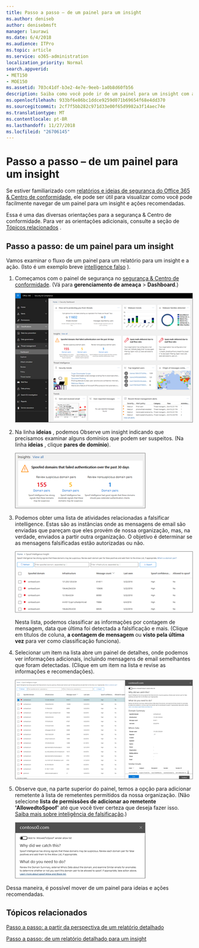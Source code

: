 ```yaml
---
title: Passo a passo – de um painel para um insight
ms.author: deniseb
author: denisebmsft
manager: laurawi
ms.date: 6/4/2018
ms.audience: ITPro
ms.topic: article
ms.service: o365-administration
localization_priority: Normal
search.appverid:
- MET150
- MOE150
ms.assetid: 703c41df-b3e2-4e7e-9eeb-1a0b8d60fb56
description: Saiba como você pode ir de um painel para um insight com ações recomendadas na segurança &amp; Centro de conformidade.
ms.openlocfilehash: 933bf6e86bc1ddce9259d071b69654f68e4dd370
ms.sourcegitcommit: 2cf7f5bb282c971d33e00f65d9982a3f14aec74e
ms.translationtype: MT
ms.contentlocale: pt-BR
ms.lasthandoff: 11/27/2018
ms.locfileid: "26706145"
---
```

# <a name="walkthrough---from-a-dashboard-to-an-insight"></a>Passo a passo – de um painel para um insight

Se estiver familiarizado com [relatórios e ideias de segurança do Office 365 &amp; Centro de conformidade](reports-and-insights-in-security-and-compliance.md), ele pode ser útil para visualizar como você pode facilmente navegar de um painel para um insight e ações recomendadas. 
  
Essa é uma das diversas orientações para a segurança &amp; Centro de conformidade. Para ver as orientações adicionais, consulte a seção de [Tópicos relacionados](#related-topics) . 
  
## <a name="walkthrough-from-a-dashboard-to-an-insight"></a>Passo a passo: de um painel para um insight

Vamos examinar o fluxo de um painel para um relatório para um insight e a ação. (Isto é um exemplo breve [intelligence falso](learn-about-spoof-intelligence.md) ). 
  
1. Começamos com o painel de segurança no [segurança &amp; Centro de conformidade](https://security.microsoft.com). (Vá para **gerenciamento de ameaça** \> **Dashboard**.)
    
    ![Na segurança &amp; Centro de conformidade, escolha gerenciamento de ameaça \> painel](media/05a38660-eb13-4960-a266-11809c453d95.png)
  
2. Na linha **ideias** , podemos Observe um insight indicando que precisamos examinar alguns domínios que podem ser suspeitos. (Na linha **ideias** , clique **pares de domínio**).
    
    ![A linha Insights menções preocupações de falsificação potenciais](media/dd1d0cb3-3201-45d7-b41d-18a0944fe85d.png)
  
3. Podemos obter uma lista de atividades relacionadas a falsificar intelligence. Estas são as instâncias onde as mensagens de email são enviadas que pareçam que eles provém de nossa organização, mas, na verdade, enviados a partir outra organização. O objetivo é determinar se as mensagens falsificadas estão autorizadas ou não.
    
    ![Realizar a falsificação ideias de inteligência de dados](media/a2e2b4fd-0c1e-499f-8401-cf3089da82fa.png)
  
    Nesta lista, podemos classificar as informações por contagem de mensagem, data que última foi detectada a falsificação e mais. (Clique em títulos de coluna, **a contagem de mensagem** ou **visto pela última vez** para ver como classificação funciona). 
    
4. Selecionar um item na lista abre um painel de detalhes, onde podemos ver informações adicionais, incluindo mensagens de email semelhantes que foram detectadas. (Clique em um item na lista e revise as informações e recomendações).
    
    ![Selecionar um item é aberto um painel de detalhes](media/7ad1faa5-6ca2-474e-a609-eb275e0a8e59.png)
  
5. Observe que, na parte superior do painel, temos a opção para adicionar remetente à lista de remetentes permitidos da nossa organização. (Não selecione **lista de permissões de adicionar ao remetente 'AllowedtoSpoof'** até que você tiver certeza que deseja fazer isso. [Saiba mais sobre inteligência de falsificação](learn-about-spoof-intelligence.md).)
    
    ![Você pode autorizar um remetente](media/caf0c20a-6047-486d-8060-5a229a3de49f.png)
  
Dessa maneira, é possível mover de um painel para ideias e ações recomendadas.
  
## <a name="related-topics"></a>Tópicos relacionados

[Passo a passo: a partir da perspectiva de um relatório detalhado](from-an-insight-to-a-detailed-report.md)
  
[Passo a passo: de um relatório detalhado para um insight](from-a-detailed-report-to-an-insight.md)
  

